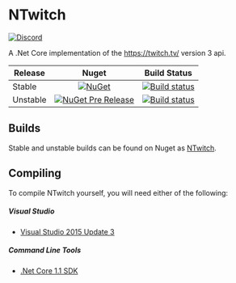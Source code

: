 # NTwitch
[![Discord](https://discordapp.com/api/guilds/257698577894080512/widget.png)](https://discord.gg/yd8x2wM)

A .Net Core implementation of the https://twitch.tv/ version 3 api.

| Release  | Nuget  | Build Status  |
| -------- |:------:|:-------------:|
| Stable   | [![NuGet](https://img.shields.io/nuget/v/NTwitch.Core.svg)](https://github.com/Aux/NTwitch/branch/master) | [![Build status](https://ci.appveyor.com/api/projects/status/8np19e0l4giorgte/branch/master?svg=true)](https://ci.appveyor.com/project/Aux/ntwitch/branch/master) |
| Unstable | [![NuGet Pre Release](https://img.shields.io/nuget/vpre/NTwitch.Core.svg)](https://github.com/Aux/NTwitch/branch/dev) | [![Build status](https://ci.appveyor.com/api/projects/status/8np19e0l4giorgte/branch/dev?svg=true)](https://ci.appveyor.com/project/Aux/ntwitch/branch/dev) |

## Builds
Stable and unstable builds can be found on Nuget as [NTwitch](https://www.nuget.org/packages/Twitch-Net/).

## Compiling
To compile NTwitch yourself, you will need either of the following:

##### Visual Studio
- [Visual Studio 2015 Update 3](https://www.microsoft.com/net/core#windowsvs2015)

##### Command Line Tools
- [.Net Core 1.1 SDK](https://www.microsoft.com/net/download/core)
